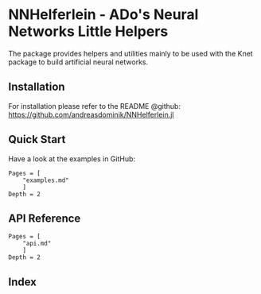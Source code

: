 # NNHelferlein - ADo's Neural Networks Little Helpers

The package provides helpers and utilities mainly to be
used with the Knet package to build artificial neural networks.


## Installation

For installation please refer to the README @github:
<https://github.com/andreasdominik/NNHelferlein.jl>

## Quick Start

Have a look at the examples in GitHub:

```@contents
Pages = [
    "examples.md"
    ]
Depth = 2
```


## API Reference

```@contents
Pages = [
    "api.md"
    ]
Depth = 2
```

## Index

```@index
```
